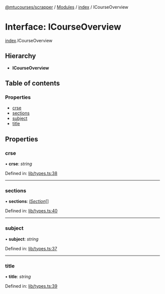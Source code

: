 [@mtucourses/scrapper](../README.md) / [Modules](../modules.md) / [index](../modules/index.md) / ICourseOverview

# Interface: ICourseOverview

[index](../modules/index.md).ICourseOverview

## Hierarchy

* **ICourseOverview**

## Table of contents

### Properties

- [crse](index.icourseoverview.md#crse)
- [sections](index.icourseoverview.md#sections)
- [subject](index.icourseoverview.md#subject)
- [title](index.icourseoverview.md#title)

## Properties

### crse

• **crse**: *string*

Defined in: [lib/types.ts:38](https://github.com/Michigan-Tech-Courses/scrapper/blob/2406c1b/src/lib/types.ts#L38)

___

### sections

• **sections**: [*ISection*](lib/types.isection.md)[]

Defined in: [lib/types.ts:40](https://github.com/Michigan-Tech-Courses/scrapper/blob/2406c1b/src/lib/types.ts#L40)

___

### subject

• **subject**: *string*

Defined in: [lib/types.ts:37](https://github.com/Michigan-Tech-Courses/scrapper/blob/2406c1b/src/lib/types.ts#L37)

___

### title

• **title**: *string*

Defined in: [lib/types.ts:39](https://github.com/Michigan-Tech-Courses/scrapper/blob/2406c1b/src/lib/types.ts#L39)

